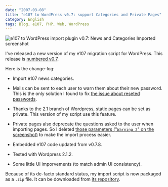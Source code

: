 ```yaml
---
date: "2007-03-08"
title: "e107 to WordPress v0.7: support Categories and Private Pages"
category: English
tags: Blog, e107, PHP, Web, WordPress
---
```


![e107 to WordPress import plugin v0.7: News and Categories Imported screenshot](/uploads/2007/e107-to-wordpress-v07-news-and-category-imported1.png)

I've released a new version of my e107 migration script for WordPress. This release is [numbered v0.7](https://wordpress.org/extend/plugins/e107-importer/).

Here is the change-log:

  * Import e107 news categories.

  * Mails can be sent to each user to warn them about their new password. This is the only solution I found to fix [the issue about reseted passwords](https://kevin.deldycke.com/2006/11/wordpress-to-e107-v06-better-content-rendering-and-extended-news-support/#comment-2422).

  * Thanks to the 2.1 branch of Wordpress, static pages can be set as private. This version of my script use this feature.

  * Private pages also deprecate the questions asked to the user when importing pages. So I deleted [those parameters ("`Warning 2`" on the screenshot)](/uploads/2006/e107-to-wordpress-v05.png) to make the import process easier.

  * Embedded e107 code updated from v0.7.8.

  * Tested with Wordpress 2.1.2.

  * Some little UI imporvements (to match admin UI consistency).

Because of its de-facto standard status, my import script is now packaged as a `.zip` file. It can be downloaded from [its repository](https://github.com/kdeldycke/e107-importer).
